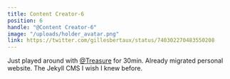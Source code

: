 ```yaml
---
title: Content Creator-6
position: 6
handle: "@Content Creator-6"
image: "/uploads/holder_avatar.png"
link: https://twitter.com/gillesbertaux/status/740302270483550208
---
```


Just played around with [@Treasure](https://google.com) for 30min. Already migrated personal website. The Jekyll CMS I wish I knew before.
